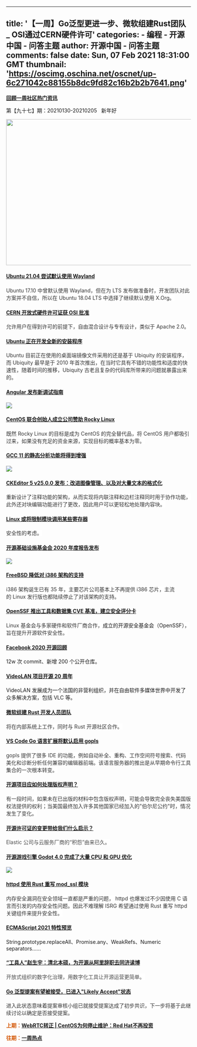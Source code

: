 
---
title: '【一周】Go泛型更进一步、微软组建Rust团队 _ OSI通过CERN硬件许可'
categories: 
    - 编程
    - 开源中国 - 问答主题
author: 开源中国 - 问答主题
comments: false
date: Sun, 07 Feb 2021 18:31:00 GMT
thumbnail: 'https://oscimg.oschina.net/oscnet/up-6c271042c88155b8dc9fd82c16b2b2b7641.png'
---

<div>   
<p><strong><a href="https://www.oschina.net/question/topic/weekly-news?show=time" rel="nofollow">回顾一周社区热门资讯</a></strong></p> 
<p>第【九十七】期：20210130-20210205   新年好</p> 
<p><img height="397" src="https://oscimg.oschina.net/oscnet/up-6c271042c88155b8dc9fd82c16b2b2b7641.png" width="700" referrerpolicy="no-referrer"></p> 
<h4><strong><a href="https://www.oschina.net/news/128695/ubuntu-21-04-wayland-default" target="_blank" rel="nofollow">Ubuntu 21.04 尝试默认使用 Wayland</a></strong></h4> 
<p><span style="background-color:#ffffff; color:#333333">Ubuntu 17.10 中曾默认使用 Wayland，但在为 LTS 发布做准备时，开发团队对此方案并不自信，所以在 Ubuntu 18.04 LTS 中选择了继续默认使用 X.Org。</span></p> 
<h4><strong><a href="https://www.oschina.net/news/128696/cern-open-hardware-license-osi" target="_blank" rel="nofollow">CERN 开放式硬件许可证获 OSI 批准</a></strong></h4> 
<p><span style="background-color:#ffffff; color:#333333">允许用户在得到许可的前提下，自由混合设计与专有设计，类似于 Apache 2.0。</span></p> 
<h4><strong><a href="https://www.oschina.net/news/128697/refreshing-the-ubuntu-desktop-installer" target="_blank" rel="nofollow">Ubuntu 正在开发全新的安装程序</a></strong></h4> 
<p><span style="background-color:#ffffff; color:#333333">Ubuntu 目前正在使用的桌面端镜像文件采用的还是基于 Ubiquity 的安装程序，而 Ubiquity 最早是于 2010 年首次推出，在当时它具有不错的功能性和适度的快速性，随着时间的推移，Ubiquity 古老且复杂的代码库所带来的问题就暴露出来的。</span></p> 
<h4><strong><a href="https://www.oschina.net/news/128346/angular-debugging-guides" target="_blank" rel="nofollow">Angular 发布新调试指南</a></strong></h4> 
<p><img src="https://static.oschina.net/uploads/space/2021/0130/072229_KsmN_2744687.png" referrerpolicy="no-referrer"></p> 
<h4><strong><a href="https://www.oschina.net/news/128375/rocky-linux-gets-a-parent-company" target="_blank" rel="nofollow">CentOS 联合创始人成立公司赞助 Rocky Linux</a></strong></h4> 
<p><span style="background-color:#ffffff; color:#333333">既然 Rocky Linux 的目标是成为 CentOS 的完全替代品，将 CentOS 用户都吸引过来，如果没有充足的资金来源，实现目标的概率基本为零。</span></p> 
<h4><strong><a href="https://www.oschina.net/news/128444/gcc11-fanalyzer-update" target="_blank" rel="nofollow">GCC 11 的静态分析功能将得到增强</a></strong></h4> 
<p><img src="https://oscimg.oschina.net/oscnet/up-3719c8f9f8039f0377c091229e7204fe14e.png" referrerpolicy="no-referrer"></p> 
<h4><strong><a href="https://www.oschina.net/news/128531/ckeditor-5-v25-0-0-released" target="_blank" rel="nofollow">CKEditor 5 v25.0.0 发布：改进图像管理、以及对大量文本的格式化</a></strong></h4> 
<p><span style="background-color:#ffffff; color:#333333">重新设计了注释功能的架构，从而实现将内联注释和边栏注释同时用于协作功能，此外还对块编辑功能进行了更改，因此用户可以更轻松地处理内容块。</span></p> 
<h4><strong><a href="https://www.oschina.net/news/128532/linux-may-disallow-cpl0" target="_blank" rel="nofollow">Linux 或将限制模块调用某些寄存器</a></strong></h4> 
<p><span style="background-color:#ffffff; color:#333333">安全性的考虑。</span></p> 
<h4><strong><a href="https://www.oschina.net/news/128347/oif-2020-report" target="_blank" rel="nofollow">开源基础设施基金会 2020 年度报告发布</a></strong></h4> 
<p><img src="https://oscimg.oschina.net/oscnet/up-f16d817bc29e6a20607ccc828928f3be59c.JPEG" referrerpolicy="no-referrer"></p> 
<h4><strong><a href="https://www.oschina.net/news/128543/i386-demoted-to-tier2-for-freebsd13" target="_blank" rel="nofollow">FreeBSD 降低对 i386 架构的支持</a></strong></h4> 
<p><span style="background-color:#ffffff; color:#333333">i386 架构诞生已有 35 年，主要芯片公司基本上不再提供 i386 芯片，主流的 Linux 发行版也都陆续停止了对该架构的支持。</span></p> 
<div> 
 <h4><strong><a href="https://www.oschina.net/news/128813/openssf-jan-2021" target="_blank" rel="nofollow">OpenSSF 推出工具和数据集 CVE 基准，建立安全评分卡</a></strong></h4> 
 <p><span style="background-color:#ffffff; color:#333333">Linux 基金会与多家硬件和软件厂商合作，</span>成立的开源安全基金会（OpenSSF）<span style="background-color:#ffffff; color:#333333">，旨在提升开源软件安全性。</span></p> 
 <h4><strong><a href="https://www.oschina.net/news/128816/fb-open-source-2020-year-review" target="_blank" rel="nofollow">Facebook 2020 开源回顾</a></strong></h4> 
 <p>12w 次 commit、新增 200 个公开仓库。</p> 
 <h4><strong><a href="https://www.oschina.net/news/128817/vedio-open-source-20-years" target="_blank" rel="nofollow">VideoLAN 项目开源 20 周年</a></strong></h4> 
 <p>VideoLAN 发展成为一个法国的非营利组织，并在自由软件多媒体世界中开发了众多解决方案，包括 VLC 等。</p> 
 <h4><strong><a href="https://www.oschina.net/news/128818/microsoft-rust-team" target="_blank" rel="nofollow">微软组建 Rust 开发人员团队</a></strong></h4> 
 <p><span style="background-color:#ffffff; color:#333333">将在内部系统上工作，同时与 Rust 开源社区合作。</span></p> 
 <h4><strong><a href="https://www.oschina.net/news/128819/gopls-vscode-go" target="_blank" rel="nofollow">VS Code Go 语言扩展将默认启用 gopls</a></strong></h4> 
 <p><span style="background-color:#ffffff; color:#333333">gopls 提供了很多 IDE 的功能，例如自动补全、重构、工作空间符号搜索、代码美化和诊断分析任何兼容的编辑器前端。该语言服务器的推出是从早期命令行工具集合的一次根本转变。</span></p> 
 <h4><strong><a href="https://my.oschina.net/yubandidi/blog/4942599" target="_blank" rel="nofollow">开源项目应如何处理版权声明？</a></strong></h4> 
 <p><span style="background-color:#ffffff; color:#333333">有一段时间，如果未在已出版的材料中包含版权声明，可能会导致完全丧失美国版权法提供的权利；当美国最终加入许多其他国家已经加入的"伯尔尼公约"时，情况发生了变化。</span></p> 
 <h4><strong><a href="https://my.oschina.net/u/4487475/blog/4944079" target="_blank" rel="nofollow">开源许可证的变更带给我们什么启示？</a></strong></h4> 
 <p><span style="background-color:#ffffff; color:#494949">Elastic 公司与云服务厂商的“积怨”由来已久。</span></p> 
 <h4><strong><a href="https://www.oschina.net/news/128943/godot-4-0-optimization-cpu-gpu" target="_blank" rel="nofollow">开源游戏引擎 Godot 4.0 完成了大量 CPU 和 GPU 优化</a></strong></h4> 
 <p><img src="https://static.oschina.net/uploads/space/2021/0204/081454_GJlY_4937141.png" referrerpolicy="no-referrer"></p> 
 <h4><strong><a href="https://www.oschina.net/news/128944/apache-web-server-project-with-new-rust-component" target="_blank" rel="nofollow">httpd 使用 Rust 重写 mod_ssl 模块</a></strong></h4> 
 <p><span style="background-color:#ffffff; color:#333333">内存安全漏洞在安全领域一直都是严重的问题， httpd 也爆发过不少因使用 C 语言而引发的内存安全性问题。因此不难理解 ISRG 希望通过使用 Rust 重写 httpd 关键组件来提升安全性。</span></p> 
 <h4><strong><a href="https://www.oschina.net/news/128945/ecmascript-2021-features" target="_blank" rel="nofollow">ECMAScript 2021 特性预览</a></strong></h4> 
 <p>String.prototype.replaceAll、Promise.any、WeakRefs、Numeric separators……</p> 
 <h4><strong><a href="https://my.oschina.net/u/4489239/blog/4945872" target="news" rel="nofollow">“工具人”赵生宇：清北本硕，为开源从阿里辞职去同济读博</a></strong></h4> 
 <p><span style="background-color:#ffffff; color:#494949">开放式组织的数字化治理，用数字化工具让开源运营更简单。</span></p> 
 <h4><strong><a href="https://www.oschina.net/news/129061/go-generics-proposal-moves-to-likely-accept" target="_blank" rel="nofollow">Go 泛型提案有望被接受，已进入"Likely Accept"状态</a></strong></h4> 
 <p><span style="background-color:#ffffff; color:#333333">进入此状态意味着提案审核小组已就接受提案达成了初步共识，下一步将基于此继续讨论以确定是否接受提案。</span></p> 
 <p><strong><span style="color:#d35400">上期：</span><a href="https://www.oschina.net/question/3820517_2321123" target="_blank" rel="nofollow">WebRTC转正 | CentOS为何停止维护：Red Hat不再投资</a></strong></p> 
</div> 
<p><strong><span style="color:#d35400">往期：</span><a href="https://www.oschina.net/question/topic/weekly-news?show=time" rel="nofollow">一周热点</a></strong> </p>
                  
</div>
            